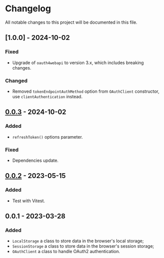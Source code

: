 # Changelog

All notable changes to this project will be documented in this file.

## [1.0.0] - 2024-10-02

### Fixed
- Upgrade of `oauth4webapi` to version 3.x, which includes breaking changes.

### Changed
- Removed `tokenEndpointAuthMethod` option from `OAuthClient` constructor, use `clientAuthentication` instead.

## [0.0.3] - 2024-10-02

### Added 
- `refreshToken()` options parameter.

### Fixed
- Dependencies update.

## [0.0.2] - 2023-05-15

### Added 
- Test with Vitest.

## 0.0.1 - 2023-03-28

### Added

- `LocalStorage` a class to store data in the browser's local storage;
- `SessionStorage` a class to store data in the browser's session storage;
- `OAuthClient` a class to handle OAuth2 authentication.


[0.0.3]: https://github.com/volverjs/auth-vue/compare/v0.0.2...v1.0.3
[0.0.2]: https://github.com/volverjs/auth-vue/compare/v0.0.1...v1.0.2
